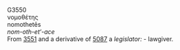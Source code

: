 <body>
  <p>G3550<br>  νομοθέτης  <br> nomothetēs  <br><i>nom-oth-et‘-ace </i><br>From <a href="g3551.htm">3551</a> and a derivative of <a href="g5087.htm">5087</a>  a <i>legislator:</i> - lawgiver.<br></p>
 </body>